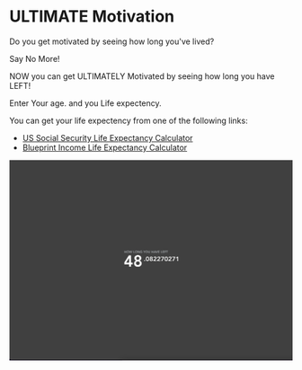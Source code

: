ULTIMATE Motivation
========

Do you get motivated by seeing how long you've lived? 

Say No More!

NOW you can get ULTIMATELY Motivated by seeing how long you have LEFT!

Enter Your age. and you Life expectency. 

You can get your life expectency from one of the following links:
* [US Social Security Life Expectancy Calculator](https://www.ssa.gov/oact/population/longevity.html)
* [Blueprint Income Life Expectancy Calculator](https://www.blueprintincome.com/tools/life-expectancy-calculator-how-long-will-i-live/)


![](screenshot.png)
